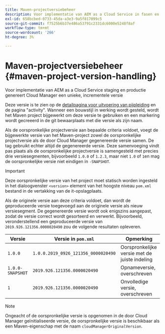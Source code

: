 ```yaml
---
title: Maven-projectversiebeheer
description: Voor implementatie van AEM as a Cloud Service in fasen en productie genereert Cloud Manager een unieke, incrementele versie.
exl-id: 658bcbed-0733-45da-a3e3-9a5f817099c5
source-git-commit: f7525b6b37e486a53791c2331dc6000e5248f8af
workflow-type: tm+mt
source-wordcount: '266'
ht-degree: 3%

---
```



# Maven-projectversiebeheer {#maven-project-version-handling}

Voor implementatie van AEM as a Cloud Service staging en productie genereert Cloud Manager een unieke, incrementele versie

Deze versie is te zien op de [detailpagina voor uitvoering van pijpleiding](/help/implementing/cloud-manager/configuring-pipelines/managing-pipelines.md#view-details) en de pagina &quot;activity&quot;. Wanneer een bouwstijl in werking wordt gesteld, wordt het Maven project bijgewerkt om deze versie te gebruiken en een markering wordt gecreeerd in de git bewaarplaats met die versie als zijn naam.

Als de oorspronkelijke projectversie aan bepaalde criteria voldoet, voegt de bijgewerkte versie van het Maven-project zowel de oorspronkelijke projectversie als de door Cloud Manager gegenereerde versie samen. De tag gebruikt echter altijd de gegenereerde versie. Deze samenvoeging vindt pas plaats als de oorspronkelijke projectversie is samengesteld met precies drie versiesegmenten, bijvoorbeeld `1.0.0` of `1.2.3`, maar niet `1.0` of `1`en mag de oorspronkelijke versie niet eindigen in `-SNAPSHOT`.

>[!IMPORTANT]
>
>Deze oorspronkelijke versie van het project moet statisch worden ingesteld in het dialoogvenster `<version>` element van het hoogste niveau `pom.xml` bestand in de vertakking van de it-opslagplaats.

Als de originele versie aan deze criteria voldoet, dan wordt de geproduceerde versie toegevoegd aan de originele versie als nieuw versiesegment. De gegenereerde versie wordt ook enigszins aangepast, zodat de versie correct wordt gesorteerd en verwerkt. Bijvoorbeeld, veronderstellend een geproduceerde versie van `2019.926.121356.0000020490` zou de volgende resultaten opleveren.

| Versie | Versie in `pom.xml` | Opmerking |
|---|---|---|
| `1.0.0` | `1.0.0.2019_0926_121356_0000020490` | Oorspronkelijke versie met de juiste indeling |
| `1.0.0-SNAPSHOT` | `2019.926.121356.0000020490` | Opnameversie, overschreven |
| `1` | `2019.926.121356.0000020490` | Onvolledige versie, overschreven |

>[!NOTE]
>
>Ongeacht of de oorspronkelijke versie is opgenomen in de door Cloud Manager geïnitialiseerde versie, de oorspronkelijke versie is beschikbaar als een Maven-eigenschap met de naam `cloudManagerOriginalVersion`.
